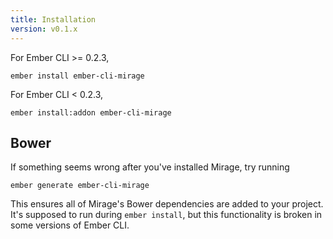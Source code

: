 ```yaml
---
title: Installation
version: v0.1.x
---
```


For Ember CLI >= 0.2.3,

```
ember install ember-cli-mirage
```

For Ember CLI < 0.2.3,

```
ember install:addon ember-cli-mirage
```

## Bower

If something seems wrong after you've installed Mirage, try running

```
ember generate ember-cli-mirage
```

This ensures all of Mirage's Bower dependencies are added to your project. It's supposed to run during `ember install`, but this functionality is broken in some versions of Ember CLI.
